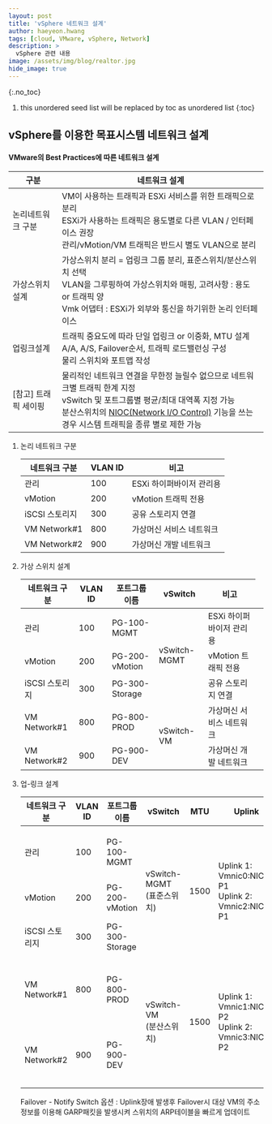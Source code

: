 ```yaml
---
layout: post
title: 'vSphere 네트워크 설계' 
author: haeyeon.hwang
tags: [cloud, VMware, vSphere, Network]
description: >
  vSphere 관련 내용 
image: /assets/img/blog/realtor.jpg
hide_image: true
---
```


{:.no_toc}
1. this unordered seed list will be replaced by toc as unordered list
{:toc}

## **vSphere를 이용한 목표시스템 네트워크 설계**

#### **VMware의 Best Practices에 따른 네트워크 설계**

구분|네트워크 설계
---|---
논리네트워크 구분|VM이 사용하는 트래픽과 ESXi 서비스를 위한 트래픽으로 분리</br>ESXi가 사용하는 트래픽은 용도별로 다른 VLAN / 인터페이스 권장</br>관리/vMotion/VM 트래픽은 반드시 별도 VLAN으로 분리
가상스위치 설계|가상스위치 분리 = 업링크 그룹 분리, 표준스위치/분산스위치 선택</br>VLAN을 그루핑하여 가상스위치와 매핑, 고려사항 : 용도 or 트래픽 양</br>Vmk 어댑터 : ESXi가 외부와 통신을 하기위한 논리 인터페이스
업링크설계|트래픽 중요도에 따라 단일 업링크 or 이중화, MTU 설계</br>A/A, A/S, Failover순서, 트래픽 로드밸런싱 구성</br>물리 스위치와 포트맵 작성
[참고] 트래픽 세이핑|물리적인 네트워크 연결을 무한정 늘릴수 없으므로 네트워크별 트래픽 한계 지정</br>vSwitch 및 포트그룹별 평균/최대 대역폭 지정 가능</br>분산스위치의 [NIOC(Network I/O Control)](https://docs.vmware.com/kr/VMware-vSphere/8.0/vsan-network-design-guide/GUID-6B00B437-53A3-4ACD-8CD7-AC9D0CE5BA8E.html) 기능을 쓰는경우 시스템 트래픽을 종류 별로 제한 가능

1) 논리 네트워크 구분

    네트워크 구분|VLAN ID|비고
    ---|---|---
    관리|100|ESXi 하이퍼바이저 관리용
    vMotion|200|vMotion 트래픽 전용
    iSCSI 스토리지|300|공유 스토리지 연결
    VM Network#1|800|가상머신 서비스 네트워크
    VM Network#2|900|가상머신 개발 네트워크

2) 가상 스위치 설계 

    네트워크 구분|VLAN ID|포트그룹 이름|vSwitch|비고
    ---|---|---|---|---
    관리|100|PG-100-MGMT<td rowspan="3">vSwitch-MGMT</td>|ESXi 하이퍼바이저 관리용
    vMotion|200|PG-200-vMotion|vMotion 트래픽 전용
    iSCSI 스토리지|300|PG-300-Storage|공유 스토리지 연결
    VM Network#1|800|PG-800-PROD<td rowspan="2">vSwitch-VM</td>|가상머신 서비스 네트워크
    VM Network#2|900|PG-900-DEV|가상머신 개발 네트워크

3) 업-링크 설계

    네트워크 구분|VLAN ID|포트그룹 이름|vSwitch|MTU|Uplink|물리포트맵|로드밸런싱|Failover|비고
    ---|---|---|---|---|---|---|---|---|---
    관리|100|PG-100-MGMT<td rowspan="3">vSwitch-MGMT</br>(표준스위치)</td><td rowspan="3">1500</td><td rowspan="3">Uplink 1: Vmnic0:NIC1–P1</br>Uplink 2: Vmnic2:NIC2-P1</td><td rowspan="3">NIC1–P1 TOR#1:eth1/1</br>NIC2–P1  TOR#2:eth1/1</td><td rowspan="3">Active-Standby</br>원래 포트 기반 라우팅</td><td rowspan="3">네트워크 장애 감지:</br>- Link Status Only</br>- Notify Switch : Yes</br>- Failback : Yes</td>|ESXi 하이퍼바이저 관리용
    vMotion|200|PG-200-vMotion|vMotion 트래픽 전용
    iSCSI 스토리지|300|PG-300-Storage|공유 스토리지 연결
    VM Network#1|800|PG-800-PROD<td rowspan="2">vSwitch-VM</br>(분산스위치)</td><td rowspan="2">1500</td><td rowspan="2">Uplink 1: Vmnic1:NIC1–P2</br>Uplink 2: Vmnic3:NIC2-P2</td><td rowspan="2">NIC1–P1 TOR#1:eth1/2</br>NIC2–P1  TOR#2:eth1/2</td><td rowspan="2">Active-Standby</br>사용량 기반 라우팅</td><td rowspan="2">네트워크 장애 감지:</br>- Link Status Only</br>- Notify Switch : Yes</br>- Failback : Yes</td>|가상머신 서비스 네트워크
    VM Network#2|900|PG-900-DEV|가상머신 개발 네트워크
    
    Failover - Notify Switch 옵션 : Uplink장애 발생후 Failover시 대상 VM의 주소정보를 이용해 GARP패킷을 발생시켜 스위치의 ARP테이블을 빠르게 업데이트
